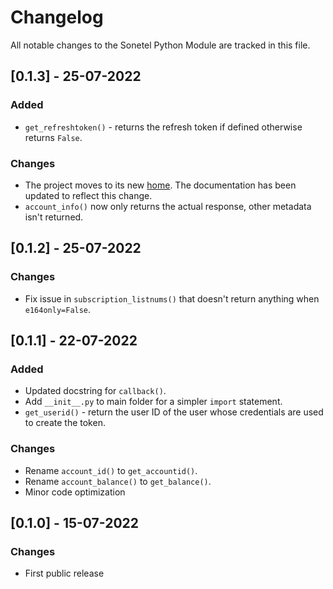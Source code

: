 # Changelog

All notable changes to the Sonetel Python Module are tracked in this file.

## [0.1.3] - 25-07-2022
### Added
+ `get_refreshtoken()` - returns the refresh token if defined otherwise returns `False`.

### Changes
+ The project moves to its new [home](https://github.com/Sonetel/sonetel-python). The documentation has been updated to reflect this change.
+ `account_info()` now only returns the actual response, other metadata isn't returned.

## [0.1.2] - 25-07-2022

### Changes
+ Fix issue in `subscription_listnums()` that doesn't return anything when `e164only=False`. 

## [0.1.1] - 22-07-2022

### Added
+ Updated docstring for `callback()`.
+ Add `__init__.py` to main folder for a simpler `import` statement.
+ `get_userid()` - return the user ID of the user whose credentials are used to create the token.

### Changes
+ Rename `account_id()` to `get_accountid()`.
+ Rename `account_balance()` to `get_balance()`.
+ Minor code optimization

## [0.1.0] - 15-07-2022

### Changes

+ First public release
